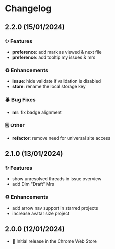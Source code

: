 # Changelog

## 2.2.0 (15/01/2024)
### ✨ Features
- **preference**: add mark as viewed & next file
- **preference**: add tooltip my issues & mrs

### ♻️ Enhancements
- **issue**: hide validate if validation is disabled
- **store**: rename the local storage key

### 🪲 Bug Fixes
- **mr**: fix badge alignment

### 🗒️ Other
- **refactor**: remove need for universal site access

## 2.1.0 (13/01/2024)
### ✨ Features
- show unresolved threads in issue overview
- add Dim "Draft" Mrs

### ♻️ Enhancements
- add arrow nav support in starred projects
- increase avatar size project

## 2.0.0 (12/01/2024)
- 🚀 Initial release in the Chrome Web Store
